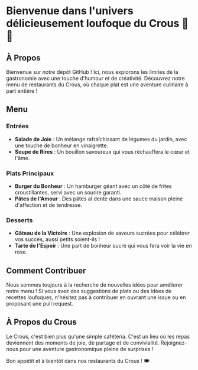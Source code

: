 # Bienvenue dans l'univers délicieusement loufoque du Crous 🍔🎉

## À Propos

Bienvenue sur notre dépôt GitHub ! Ici, nous explorons les limites de la gastronomie avec une touche d'humour et de créativité. Découvrez notre menu de restaurants du Crous, où chaque plat est une aventure culinaire à part entière !

## Menu

### Entrées

- **Salade de Joie** : Un mélange rafraîchissant de légumes du jardin, avec une touche de bonheur en vinaigrette.
- **Soupe de Rires** : Un bouillon savoureux qui vous réchauffera le cœur et l'âme.

### Plats Principaux

- **Burger du Bonheur** : Un hamburger géant avec un côté de frites croustillantes, servi avec un sourire garanti.
- **Pâtes de l'Amour** : Des pâtes al dente dans une sauce maison pleine d'affection et de tendresse.

### Desserts

- **Gâteau de la Victoire** : Une explosion de saveurs sucrées pour célébrer vos succès, aussi petits soient-ils !
- **Tarte de l'Espoir** : Une part de bonheur sucré qui vous fera voir la vie en rose.

## Comment Contribuer

Nous sommes toujours à la recherche de nouvelles idées pour améliorer notre menu ! Si vous avez des suggestions de plats ou des idées de recettes loufoques, n'hésitez pas à contribuer en ouvrant une issue ou en proposant une pull request.

## À Propos du Crous

Le Crous, c'est bien plus qu'une simple cafétéria. C'est un lieu où les repas deviennent des moments de joie, de partage et de convivialité. Rejoignez-nous pour une aventure gastronomique pleine de surprises !

Bon appétit et à bientôt dans nos restaurants du Crous ! 🍽️
